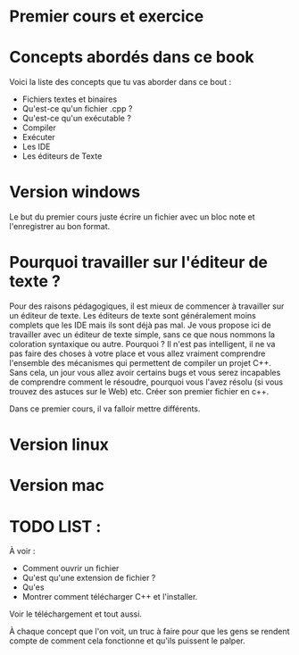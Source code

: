 # Premier cours et exercice


# Concepts abordés dans ce book
Voici la liste des concepts que tu vas aborder dans ce bout : 
- Fichiers textes et binaires
- Qu'est-ce qu'un fichier .cpp ?
- Qu'est-ce qu'un exécutable ?
- Compiler
- Exécuter
- Les IDE
- Les éditeurs de Texte

# Version windows
Le but du premier cours juste écrire un fichier avec un bloc note et l'enregistrer au bon format.




# Pourquoi travailler sur l'éditeur de texte ?
Pour des raisons pédagogiques, il est mieux de commencer à travailler sur un éditeur de texte. Les éditeurs de texte sont généralement moins complets que les IDE mais ils sont déjà pas mal.
Je vous propose ici de travailler avec un éditeur de texte simple, sans ce que nous nommons la coloration syntaxique ou autre. Pourquoi ? Il n'est pas intelligent, il ne va pas faire des choses à votre place et vous allez vraiment comprendre l'ensemble des mécanismes qui permettent de compiler un projet C++. Sans cela, un jour vous allez avoir certains bugs et vous serez incapables de comprendre comment le résoudre, pourquoi vous l'avez résolu (si vous trouvez des astuces sur le Web) etc.
Créer son premier fichier en c++. 

Dans ce premier cours, il va falloir mettre différents.
# Version linux

# Version mac 


# TODO LIST : 
À voir : 

- Comment ouvrir un fichier
- Qu'est qu'une extension de fichier ? 
- Qu'es
- Montrer comment télécharger C++ et l'installer.

Voir le téléchargement et tout aussi. 

À chaque concept que l'on voit, un truc à faire pour que les gens se rendent compte de comment cela fonctionne et qu'ils puissent le palper. 